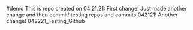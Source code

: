 #demo
This is repo created on 04.21.21: First change!
Just made another change and then commit!
testing repos and commits 042121!
Another change!
042221_Testing_Github

